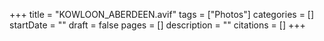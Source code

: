 +++
title = "KOWLOON_ABERDEEN.avif"
tags = ["Photos"]
categories = []
startDate = ""
draft = false
pages = []
description = ""
citations = []
+++
